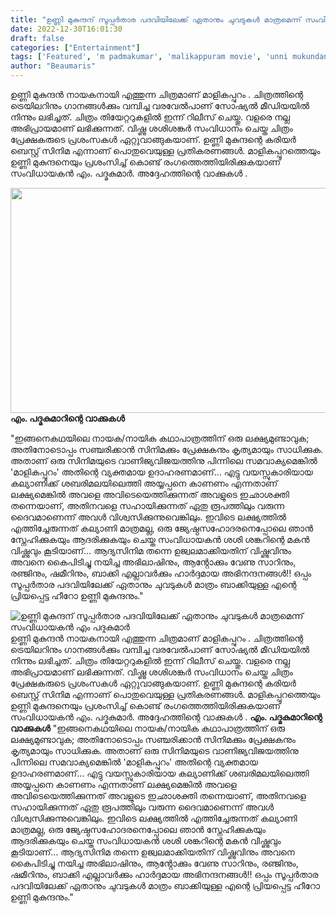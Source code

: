 ```yaml
---
title: "ഉണ്ണി മുകുന്ദന് സൂപ്പർതാര പദവിയിലേക്ക് ഏതാനും ചുവടുകൾ മാത്രമെന്ന് സംവിധായകൻ എം പദ്മകുമാർ"
date: 2022-12-30T16:01:30
draft: false
categories: ["Entertainment"]
tags: ['Featured', 'm padmakumar', 'malikappuram movie', 'unni mukundan']
author: "Beaumaris"
---
```


ഉണ്ണി മുകുന്ദൻ നായകനായി എത്തുന്ന ചിത്രമാണ് മാളികപ്പുറം . ചിത്രത്തിന്റെ ട്രെയിലറിനും ഗാനങ്ങൾക്കും വമ്പിച്ച വരവേൽപാണ്‌ സോഷ്യൽ മീഡിയയിൽ നിന്നും ലഭിച്ചത്. ചിത്രം തിയേറ്ററുകളിൽ ഇന്ന് റിലീസ് ചെയ്തു. വളരെ നല്ല അഭിപ്രായമാണ് ലഭിക്കുന്നത്. വിഷ്ണു ശശിശങ്കര്‍ സംവിധാനം ചെയ്ത ചിത്രം പ്രേക്ഷകരുടെ പ്രശംസകൾ ഏറ്റുവാങ്ങുകയാണ്. ഉണ്ണി മുകുന്ദന്റെ കരിയർ ബെസ്റ്റ് സിനിമ എന്നാണ് പൊതുവെയുള്ള പ്രതികരണങ്ങൾ. മാളികപ്പുറത്തെയും ഉണ്ണി മുകുന്ദനെയും പ്രശംസിച്ച് കൊണ്ട് രം​ഗത്തെത്തിയിരിക്കുകയാണ് സംവിധായകൻ എം. പദ്മകുമാർ. അദ്ദേഹത്തിന്റെ വാക്കുകൾ .

<strong><img class="size-full wp-image-376395 aligncenter" src="https://cdn.boolokam.com/articles/2022/12/2rrrrrr.webp" alt="" width="640" height="360" />എം. പദ്മകുമാറിന്റെ വാക്കുകൾ</strong>

"ഇങ്ങനെകഥയിലെ നായക/നായിക കഥാപാത്രത്തിന് ഒരു ലക്ഷ്യമുണ്ടാവുക; അതിനോടൊപ്പം സഞ്ചരിക്കാൻ സിനിമക്കും പ്രേക്ഷകനും കൃത്യമായും സാധിക്കുക. അതാണ് ഒരു സിനിമയുടെ വാണിജ്യവിജയത്തിനു പിന്നിലെ സമവാക്യമെങ്കിൽ 'മാളികപ്പുറം' അതിന്റെ വ്യക്തമായ ഉദാഹരണമാണ്… എട്ടു വയസ്സുകാരിയായ കല്യാണിക്ക് ശബരിമലയിലെത്തി അയ്യപ്പനെ കാണണം എന്നതാണ് ലക്ഷ്യമെങ്കിൽ അവളെ അവിടെയെത്തിക്കുന്നത് അവളുടെ ഇഛാശക്തി തന്നെയാണ്, അതിനവളെ സഹായിക്കുന്നത് ഏതു രൂപത്തിലും വരുന്ന ദൈവമാണെന്ന് അവൾ വിശ്വസിക്കുന്നുവെങ്കിലും. ഇവിടെ ലക്ഷ്യത്തിൽ എത്തിച്ചേരുന്നത് കല്യാണി മാത്രമല്ല, ഒരു ജ്യേഷ്ഠസഹോദരനെപ്പോലെ ഞാൻ സ്നേഹിക്കുകയും ആദരിക്കുകയും ചെയ്ത സംവിധായകൻ ശശി ശങ്കറിന്റെ മകൻ വിഷ്ണുവും കൂടിയാണ്… ആദ്യസിനിമ തന്നെ ഉജ്വലമാക്കിയതിന് വിഷ്ണുവിനും അവനെ കൈപിടിച്ചു നയിച്ച അഭിലാഷിനും, ആൻ്റോക്കും വേണു സാറിനും, രഞ്ജിനും, ഷമീറിനും, ബാക്കി എല്ലാവർക്കും ഹാർദ്ദമായ അഭിനന്ദനങ്ങൾ!! ഒപ്പം സൂപ്പർതാര പദവിയിലേക്ക് ഏതാനും ചുവടുകൾ മാത്രം ബാക്കിയുള്ള എന്റെ പ്രിയപ്പെട്ട ഹീറോ ഉണ്ണി മുകുന്ദനും."


![ഉണ്ണി മുകുന്ദന് സൂപ്പർതാര പദവിയിലേക്ക് ഏതാനും ചുവടുകൾ മാത്രമെന്ന് സംവിധായകൻ എം പദ്മകുമാർ](https://cdn.boolokam.com/articles/2022/12/2rrrrrr.webp)ഉണ്ണി മുകുന്ദൻ നായകനായി എത്തുന്ന ചിത്രമാണ് മാളികപ്പുറം . ചിത്രത്തിന്റെ ട്രെയിലറിനും ഗാനങ്ങൾക്കും വമ്പിച്ച വരവേൽപാണ്‌ സോഷ്യൽ മീഡിയയിൽ നിന്നും ലഭിച്ചത്. ചിത്രം തിയേറ്ററുകളിൽ ഇന്ന് റിലീസ് ചെയ്തു. വളരെ നല്ല അഭിപ്രായമാണ് ലഭിക്കുന്നത്. വിഷ്ണു ശശിശങ്കര്‍ സംവിധാനം ചെയ്ത ചിത്രം പ്രേക്ഷകരുടെ പ്രശംസകൾ ഏറ്റുവാങ്ങുകയാണ്. ഉണ്ണി മുകുന്ദന്റെ കരിയർ ബെസ്റ്റ് സിനിമ എന്നാണ് പൊതുവെയുള്ള പ്രതികരണങ്ങൾ. മാളികപ്പുറത്തെയും ഉണ്ണി മുകുന്ദനെയും പ്രശംസിച്ച് കൊണ്ട് രം​ഗത്തെത്തിയിരിക്കുകയാണ് സംവിധായകൻ എം. പദ്മകുമാർ. അദ്ദേഹത്തിന്റെ വാക്കുകൾ . **എം. പദ്മകുമാറിന്റെ വാക്കുകൾ** "ഇങ്ങനെകഥയിലെ നായക/നായിക കഥാപാത്രത്തിന് ഒരു ലക്ഷ്യമുണ്ടാവുക; അതിനോടൊപ്പം സഞ്ചരിക്കാൻ സിനിമക്കും പ്രേക്ഷകനും കൃത്യമായും സാധിക്കുക. അതാണ് ഒരു സിനിമയുടെ വാണിജ്യവിജയത്തിനു പിന്നിലെ സമവാക്യമെങ്കിൽ 'മാളികപ്പുറം' അതിന്റെ വ്യക്തമായ ഉദാഹരണമാണ്… എട്ടു വയസ്സുകാരിയായ കല്യാണിക്ക് ശബരിമലയിലെത്തി അയ്യപ്പനെ കാണണം എന്നതാണ് ലക്ഷ്യമെങ്കിൽ അവളെ അവിടെയെത്തിക്കുന്നത് അവളുടെ ഇഛാശക്തി തന്നെയാണ്, അതിനവളെ സഹായിക്കുന്നത് ഏതു രൂപത്തിലും വരുന്ന ദൈവമാണെന്ന് അവൾ വിശ്വസിക്കുന്നുവെങ്കിലും. ഇവിടെ ലക്ഷ്യത്തിൽ എത്തിച്ചേരുന്നത് കല്യാണി മാത്രമല്ല, ഒരു ജ്യേഷ്ഠസഹോദരനെപ്പോലെ ഞാൻ സ്നേഹിക്കുകയും ആദരിക്കുകയും ചെയ്ത സംവിധായകൻ ശശി ശങ്കറിന്റെ മകൻ വിഷ്ണുവും കൂടിയാണ്… ആദ്യസിനിമ തന്നെ ഉജ്വലമാക്കിയതിന് വിഷ്ണുവിനും അവനെ കൈപിടിച്ചു നയിച്ച അഭിലാഷിനും, ആൻ്റോക്കും വേണു സാറിനും, രഞ്ജിനും, ഷമീറിനും, ബാക്കി എല്ലാവർക്കും ഹാർദ്ദമായ അഭിനന്ദനങ്ങൾ!! ഒപ്പം സൂപ്പർതാര പദവിയിലേക്ക് ഏതാനും ചുവടുകൾ മാത്രം ബാക്കിയുള്ള എന്റെ പ്രിയപ്പെട്ട ഹീറോ ഉണ്ണി മുകുന്ദനും."
